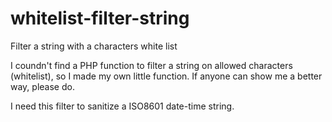 # whitelist-filter-string
Filter a string with a characters white list

I coundn't find a PHP function to filter a string on allowed characters (whitelist), so I made my own little function.
If anyone can show me a better way, please do.

I need this filter to sanitize a ISO8601 date-time string.
